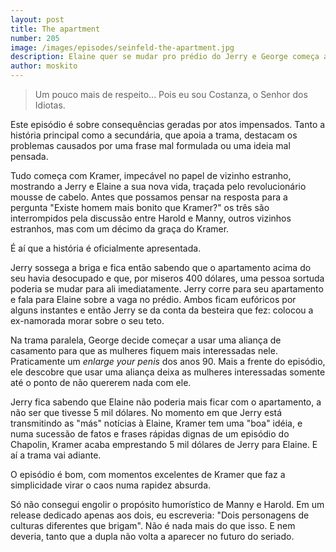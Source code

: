 ```yaml
---
layout: post
title: The apartment
number: 205
image: /images/episodes/seinfeld-the-apartment.jpg
description: Elaine quer se mudar pro prédio do Jerry e George começa a usar uma aliança na intenção de conseguir mulheres.
author: moskito
---
```


> Um pouco mais de respeito... Pois eu sou Costanza, o Senhor dos Idiotas.

Este episódio é sobre consequências geradas por atos impensados. Tanto a história principal como a secundária, que apoia a trama, destacam os problemas causados por uma frase mal formulada ou uma ideia mal pensada.

Tudo começa com Kramer, impecável no papel de vizinho estranho, mostrando a Jerry e Elaine a sua nova vida, traçada pelo revolucionário mousse de cabelo. Antes que possamos pensar na resposta para a pergunta "Existe homem mais bonito que Kramer?" os três são interrompidos pela discussão entre Harold e Manny, outros vizinhos estranhos, mas com um décimo da graça do Kramer.

É aí que a história é oficialmente apresentada.

Jerry sossega a briga e fica então sabendo que o apartamento acima do seu havia desocupado e que, por miseros 400 dólares, uma pessoa sortuda poderia se mudar para ali imediatamente. Jerry corre para seu apartamento e fala para Elaine sobre a vaga no prédio. Ambos ficam eufóricos por alguns instantes e então Jerry se da conta da besteira que fez: colocou a ex-namorada morar sobre o seu teto.

Na trama paralela, George decide começar a usar uma aliança de casamento para que as mulheres fiquem mais interessadas nele. Praticamente um *enlarge your penis* dos anos 90. Mais a frente do episódio, ele descobre que usar uma aliança deixa as mulheres interessadas somente até o ponto de não quererem nada com ele.

Jerry fica sabendo que Elaine não poderia mais ficar com o apartamento, a não ser que tivesse 5 mil dólares. No momento em que Jerry está transmitindo as "más" notícias à Elaine, Kramer tem uma "boa" idéia, e numa sucessão de fatos e frases rápidas dignas de um episódio do Chapolin, Kramer acaba emprestando 5 mil dólares de Jerry para Elaine. E aí a trama vai adiante.

O episódio é bom, com momentos excelentes de Kramer que faz a simplicidade virar o caos numa rapidez absurda.

Só não consegui engolir o propósito humorístico de Manny e Harold. Em um release dedicado apenas aos dois, eu escreveria: "Dois personagens de culturas diferentes que brigam". Não é nada mais do que isso. E nem deveria, tanto que a dupla não volta a aparecer no futuro do seriado.